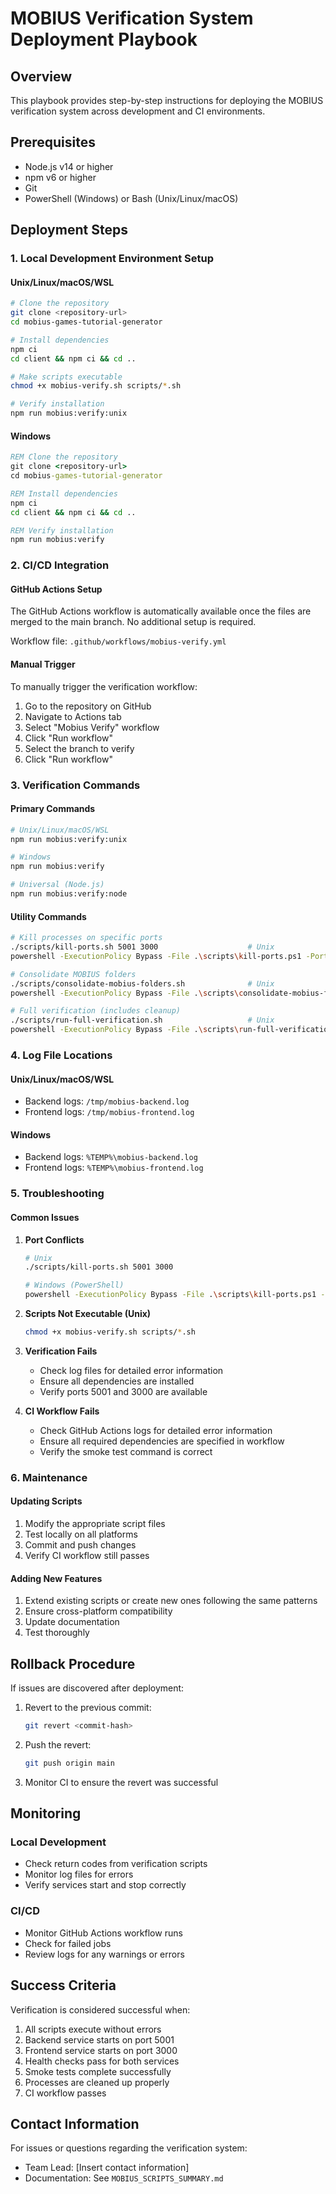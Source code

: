 # MOBIUS Verification System Deployment Playbook

## Overview
This playbook provides step-by-step instructions for deploying the MOBIUS verification system across development and CI environments.

## Prerequisites
- Node.js v14 or higher
- npm v6 or higher
- Git
- PowerShell (Windows) or Bash (Unix/Linux/macOS)

## Deployment Steps

### 1. Local Development Environment Setup

#### Unix/Linux/macOS/WSL
```bash
# Clone the repository
git clone <repository-url>
cd mobius-games-tutorial-generator

# Install dependencies
npm ci
cd client && npm ci && cd ..

# Make scripts executable
chmod +x mobius-verify.sh scripts/*.sh

# Verify installation
npm run mobius:verify:unix
```

#### Windows
```cmd
REM Clone the repository
git clone <repository-url>
cd mobius-games-tutorial-generator

REM Install dependencies
npm ci
cd client && npm ci && cd ..

REM Verify installation
npm run mobius:verify
```

### 2. CI/CD Integration

#### GitHub Actions Setup
The GitHub Actions workflow is automatically available once the files are merged to the main branch. No additional setup is required.

Workflow file: `.github/workflows/mobius-verify.yml`

#### Manual Trigger
To manually trigger the verification workflow:
1. Go to the repository on GitHub
2. Navigate to Actions tab
3. Select "Mobius Verify" workflow
4. Click "Run workflow"
5. Select the branch to verify
6. Click "Run workflow"

### 3. Verification Commands

#### Primary Commands
```bash
# Unix/Linux/macOS/WSL
npm run mobius:verify:unix

# Windows
npm run mobius:verify

# Universal (Node.js)
npm run mobius:verify:node
```

#### Utility Commands
```bash
# Kill processes on specific ports
./scripts/kill-ports.sh 5001 3000                    # Unix
powershell -ExecutionPolicy Bypass -File .\scripts\kill-ports.ps1 -Ports 5001,3000  # Windows

# Consolidate MOBIUS folders
./scripts/consolidate-mobius-folders.sh              # Unix
powershell -ExecutionPolicy Bypass -File .\scripts\consolidate-mobius-folders.ps1  # Windows

# Full verification (includes cleanup)
./scripts/run-full-verification.sh                   # Unix
powershell -ExecutionPolicy Bypass -File .\scripts\run-full-verification.ps1       # Windows
```

### 4. Log File Locations

#### Unix/Linux/macOS/WSL
- Backend logs: `/tmp/mobius-backend.log`
- Frontend logs: `/tmp/mobius-frontend.log`

#### Windows
- Backend logs: `%TEMP%\mobius-backend.log`
- Frontend logs: `%TEMP%\mobius-frontend.log`

### 5. Troubleshooting

#### Common Issues

1. **Port Conflicts**
   ```bash
   # Unix
   ./scripts/kill-ports.sh 5001 3000
   
   # Windows (PowerShell)
   powershell -ExecutionPolicy Bypass -File .\scripts\kill-ports.ps1 -Ports 5001,3000
   ```

2. **Scripts Not Executable (Unix)**
   ```bash
   chmod +x mobius-verify.sh scripts/*.sh
   ```

3. **Verification Fails**
   - Check log files for detailed error information
   - Ensure all dependencies are installed
   - Verify ports 5001 and 3000 are available

4. **CI Workflow Fails**
   - Check GitHub Actions logs for detailed error information
   - Ensure all required dependencies are specified in workflow
   - Verify the smoke test command is correct

### 6. Maintenance

#### Updating Scripts
1. Modify the appropriate script files
2. Test locally on all platforms
3. Commit and push changes
4. Verify CI workflow still passes

#### Adding New Features
1. Extend existing scripts or create new ones following the same patterns
2. Ensure cross-platform compatibility
3. Update documentation
4. Test thoroughly

## Rollback Procedure

If issues are discovered after deployment:

1. Revert to the previous commit:
   ```bash
   git revert <commit-hash>
   ```

2. Push the revert:
   ```bash
   git push origin main
   ```

3. Monitor CI to ensure the revert was successful

## Monitoring

### Local Development
- Check return codes from verification scripts
- Monitor log files for errors
- Verify services start and stop correctly

### CI/CD
- Monitor GitHub Actions workflow runs
- Check for failed jobs
- Review logs for any warnings or errors

## Success Criteria

Verification is considered successful when:
1. All scripts execute without errors
2. Backend service starts on port 5001
3. Frontend service starts on port 3000
4. Health checks pass for both services
5. Smoke tests complete successfully
6. Processes are cleaned up properly
7. CI workflow passes

## Contact Information

For issues or questions regarding the verification system:
- Team Lead: [Insert contact information]
- Documentation: See `MOBIUS_SCRIPTS_SUMMARY.md`